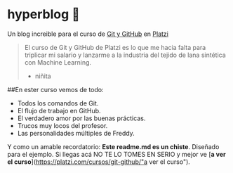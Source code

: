 # hyperblog 💚
Un blog increible para el curso de [Git y GitHub](https://platzi.com/cursos/git-github/ "Git y GitHub") en [Platzi](http://platzi.com "Platzi")
>El curso de Git y GitHub de Platzi es lo que me hacia falta para triplicar mi salario y lanzarme a la industria del tejido de lana sintética con Machine Learning.
> - niñita

##En ester curso vemos de todo:
* Todos los comandos de Git.
* El flujo de trabajo en GitHub.
* El verdadero amor por las buenas prácticas.
* Trucos muy locos del profesor.
* Las personalidades múltiples de Freddy.

Y como un amable recordatorio: **Este readme.md es un chiste**. Diseñado para el ejemplo. Si llegas acá NO TE LO TOMES EN SERIO y mejor ve [**a ver el curso**](https://platzi.com/cursos/git-github/"a ver el curso").
